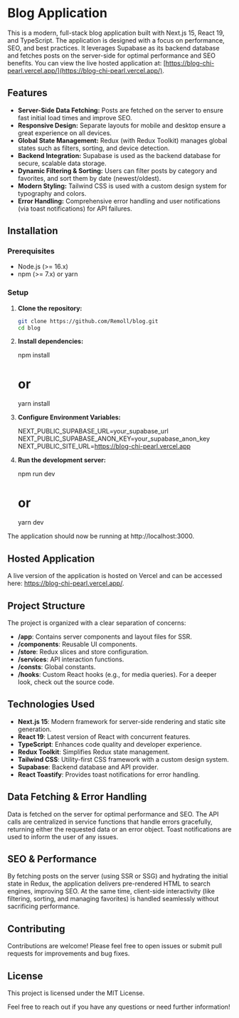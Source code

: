 # Blog Application

This is a modern, full-stack blog application built with Next.js 15, React 19, and TypeScript. The application is designed with a focus on performance, SEO, and best practices. It leverages Supabase as its backend database and fetches posts on the server-side for optimal performance and SEO benefits. You can view the live hosted application at: [https://blog-chi-pearl.vercel.app/](https://blog-chi-pearl.vercel.app/).

## Features

- **Server-Side Data Fetching:** Posts are fetched on the server to ensure fast initial load times and improve SEO.
- **Responsive Design:** Separate layouts for mobile and desktop ensure a great experience on all devices.
- **Global State Management:** Redux (with Redux Toolkit) manages global states such as filters, sorting, and device detection.
- **Backend Integration:** Supabase is used as the backend database for secure, scalable data storage.
- **Dynamic Filtering & Sorting:** Users can filter posts by category and favorites, and sort them by date (newest/oldest).
- **Modern Styling:** Tailwind CSS is used with a custom design system for typography and colors.
- **Error Handling:** Comprehensive error handling and user notifications (via toast notifications) for API failures.

## Installation

### Prerequisites

- Node.js (>= 16.x)
- npm (>= 7.x) or yarn

### Setup

1. **Clone the repository:**

   ```bash
   git clone https://github.com/Remoll/blog.git
   cd blog

   ```

2. **Install dependencies:**

   npm install

   # or

   yarn install

3. **Configure Environment Variables:**

   NEXT_PUBLIC_SUPABASE_URL=your_supabase_url
   NEXT_PUBLIC_SUPABASE_ANON_KEY=your_supabase_anon_key
   NEXT_PUBLIC_SITE_URL=https://blog-chi-pearl.vercel.app

4. **Run the development server:**

   npm run dev

   # or

   yarn dev

The application should now be running at http://localhost:3000.

## Hosted Application

A live version of the application is hosted on Vercel and can be accessed here: https://blog-chi-pearl.vercel.app/.

## Project Structure

The project is organized with a clear separation of concerns:

- **/app**: Contains server components and layout files for SSR.
- **/components**: Reusable UI components.
- **/store**: Redux slices and store configuration.
- **/services**: API interaction functions.
- **/consts**: Global constants.
- **/hooks**: Custom React hooks (e.g., for media queries).
  For a deeper look, check out the source code.

## Technologies Used

- **Next.js 15**: Modern framework for server-side rendering and static site generation.
- **React 19**: Latest version of React with concurrent features.
- **TypeScript**: Enhances code quality and developer experience.
- **Redux Toolkit**: Simplifies Redux state management.
- **Tailwind CSS**: Utility-first CSS framework with a custom design system.
- **Supabase**: Backend database and API provider.
- **React Toastify**: Provides toast notifications for error handling.

## Data Fetching & Error Handling

Data is fetched on the server for optimal performance and SEO. The API calls are centralized in service functions that handle errors gracefully, returning either the requested data or an error object. Toast notifications are used to inform the user of any issues.

## SEO & Performance

By fetching posts on the server (using SSR or SSG) and hydrating the initial state in Redux, the application delivers pre-rendered HTML to search engines, improving SEO. At the same time, client-side interactivity (like filtering, sorting, and managing favorites) is handled seamlessly without sacrificing performance.

## Contributing

Contributions are welcome! Please feel free to open issues or submit pull requests for improvements and bug fixes.

## License

This project is licensed under the MIT License.

Feel free to reach out if you have any questions or need further information!
